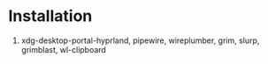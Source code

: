 # Installation
1. xdg-desktop-portal-hyprland, pipewire, wireplumber, grim, slurp, grimblast, wl-clipboard
